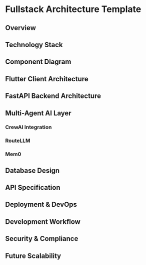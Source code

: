 # Fullstack Architecture Template

## Overview

## Technology Stack

## Component Diagram

## Flutter Client Architecture

## FastAPI Backend Architecture

## Multi-Agent AI Layer
### CrewAI Integration
### RouteLLM
### Mem0

## Database Design

## API Specification

## Deployment & DevOps

## Development Workflow

## Security & Compliance

## Future Scalability
